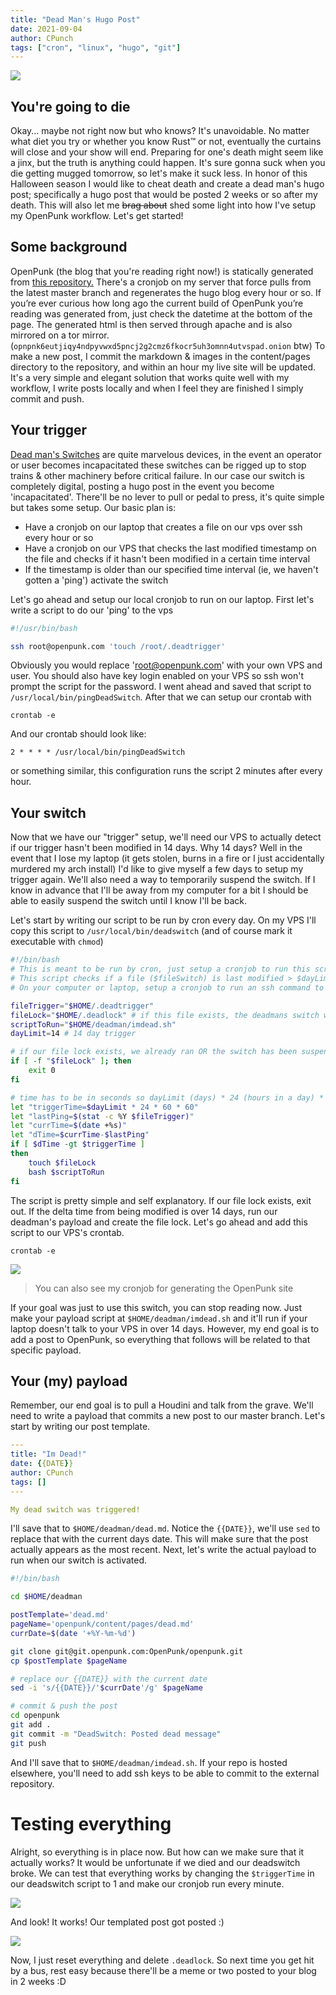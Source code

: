 ```yaml
---
title: "Dead Man's Hugo Post"
date: 2021-09-04
author: CPunch
tags: ["cron", "linux", "hugo", "git"]
---
```


![](ok-get-in.png)

## You're going to die

Okay... maybe not right now but who knows? It's unavoidable. No matter what diet you try or whether you know Rust™ or not, eventually the curtains will close and your show will end. Preparing for one's death might seem like a jinx, but the truth is anything could happen. It's sure gonna suck when you die getting mugged tomorrow, so let's make it suck less. In honor of this Halloween season I would like to cheat death and create a dead man's hugo post; specifically a hugo post that would be posted 2 weeks or so after my death. This will also let me ~~brag about~~ shed some light into how I've setup my OpenPunk workflow. Let's get started!

## Some background

OpenPunk (the blog that you're reading right now!) is statically generated from [this repository.](https://git.openpunk.com/OpenPunk/openpunk) There's a cronjob on my server that force pulls from the latest master branch and regenerates the hugo blog every hour or so. If you’re ever curious how long ago the current build of OpenPunk you’re reading was generated from, just check the datetime at the bottom of the page. The generated html is then served through apache and is also mirrored on a tor mirror. (`opnpnk6eutjiqy4ndpyvwxd5pncj2g2cmz6fkocr5uh3omnn4utvspad.onion` btw) To make a new post, I commit the markdown & images in the content/pages directory to the repository, and within an hour my live site will be updated. It's a very simple and elegant solution that works quite well with my workflow, I write posts locally and when I feel they are finished I simply commit and push.

## Your trigger

[Dead man's Switches](https://en.wikipedia.org/wiki/Dead_man%27s_switch) are quite marvelous devices, in the event an operator or user becomes incapacitated these switches can be rigged up to stop trains & other machinery before critical failure. In our case our switch is completely digital, posting a hugo post in the event you become 'incapacitated'. There'll be no lever to pull or pedal to press, it's quite simple but takes some setup. Our basic plan is:

- Have a cronjob on our laptop that creates a file on our vps over ssh every hour or so
- Have a cronjob on our VPS that checks the last modified timestamp on the file and checks if it hasn't been modified in a certain time interval
- If the timestamp is older than our specified time interval (ie, we haven't gotten a 'ping') activate the switch

Let's go ahead and setup our local cronjob to run on our laptop. First let's write a script to do our 'ping' to the vps

```bash
#!/usr/bin/bash

ssh root@openpunk.com 'touch /root/.deadtrigger'
```

Obviously you would replace 'root@openpunk.com' with your own VPS and user. You should also have key login enabled on your VPS so ssh won't prompt the script for the password. I went ahead and saved that script to `/usr/local/bin/pingDeadSwitch`. After that we can setup our crontab with 

```shell
crontab -e
```

And our crontab should look like:

```shell
2 * * * * /usr/local/bin/pingDeadSwitch
```


or something similar, this configuration runs the script 2 minutes after every hour.

## Your switch

Now that we have our "trigger" setup, we'll need our VPS to actually detect if our trigger hasn't been modified in 14 days. Why 14 days? Well in the event that I lose my laptop (it gets stolen, burns in a fire or I just accidentally murdered my arch install) I'd like to give myself a few days to setup my trigger again. We'll also need a way to temporarily suspend the switch. If I know in advance that I'll be away from my computer for a bit I should be able to easily suspend the switch until I know I'll be back.

Let's start by writing our script to be run by cron every day. On my VPS I'll copy this script to `/usr/local/bin/deadswitch` (and of course mark it executable with `chmod`)

```bash
#!/bin/bash
# This is meant to be run by cron, just setup a cronjob to run this script every day or so
# This script checks if a file ($fileSwitch) is last modified > $dayLimit days ago & if so a script is run
# On your computer or laptop, setup a cronjob to run an ssh command to modify $fileSwitch every couple hours or so.

fileTrigger="$HOME/.deadtrigger"
fileLock="$HOME/.deadlock" # if this file exists, the deadmans switch will be disabled. This file is also automatically created when the switch is pulled
scriptToRun="$HOME/deadman/imdead.sh"
dayLimit=14 # 14 day trigger

# if our file lock exists, we already ran OR the switch has been suspended
if [ -f "$fileLock" ]; then
    exit 0
fi

# time has to be in seconds so dayLimit (days) * 24 (hours in a day) * 60 (mins in an hour) * 60 (seconds in a min)
let "triggerTime=$dayLimit * 24 * 60 * 60"
let "lastPing=$(stat -c %Y $fileTrigger)"
let "currTime=$(date +%s)"
let "dTime=$currTime-$lastPing"
if [ $dTime -gt $triggerTime ]
then 
    touch $fileLock
    bash $scriptToRun
fi
```

The script is pretty simple and self explanatory. If our file lock exists, exit out. If the delta time from being modified is over 14 days, run our deadman's payload and create the file lock. Let's go ahead and add this script to our VPS's crontab.

```shell
crontab -e
```

![](cron.png)
> You can also see my cronjob for generating the OpenPunk site

If your goal was just to use this switch, you can stop reading now. Just make your payload script at `$HOME/deadman/imdead.sh` and it'll run if your laptop doesn't talk to your VPS in over 14 days. However, my end goal is to add a post to OpenPunk, so everything that follows will be related to that specific payload.

## Your (my) payload

Remember, our end goal is to pull a Houdini and talk from the grave. We'll need to write a payload that commits a new post to our master branch. Let's start by writing our post template.

```yml
---
title: "Im Dead!"
date: {{DATE}}
author: CPunch
tags: []
---

My dead switch was triggered!
```

I'll save that to `$HOME/deadman/dead.md`. Notice the `{{DATE}}`, we'll use `sed` to replace that with the current days date. This will make sure that the post actually appears as the most recent. Next, let's write the actual payload to run when our switch is activated.

```bash
#!/bin/bash

cd $HOME/deadman

postTemplate='dead.md'
pageName='openpunk/content/pages/dead.md'
currDate=$(date '+%Y-%m-%d')

git clone git@git.openpunk.com:OpenPunk/openpunk.git
cp $postTemplate $pageName

# replace our {{DATE}} with the current date
sed -i 's/{{DATE}}/'$currDate'/g' $pageName

# commit & push the post
cd openpunk
git add .
git commit -m "DeadSwitch: Posted dead message"
git push
```

And I'll save that to `$HOME/deadman/imdead.sh`. If your repo is hosted elsewhere, you'll need to add ssh keys to be able to commit to the external repository.

# Testing everything

Alright, so everything is in place now. But how can we make sure that it actually works? It would be unfortunate if we died and our deadswitch broke. We can test that everything works by changing the `$triggerTime` in our deadswitch script to 1 and make our cronjob run every minute.

![](test.png)

And look! It works! Our templated post got posted :)

![](post.png)

Now, I just reset everything and delete `.deadlock`. So next time you get hit by a bus, rest easy because there'll be a meme or two posted to your blog in 2 weeks :D